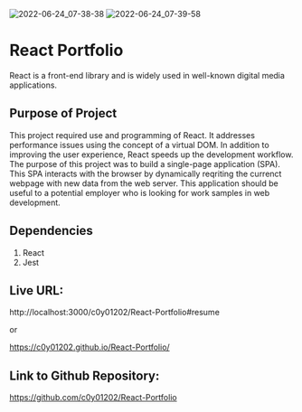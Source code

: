 ![2022-06-24_07-38-38](https://user-images.githubusercontent.com/97765679/175549971-690104f3-5040-44a0-a9f6-9e218cc2454a.png)
![2022-06-24_07-39-58](https://user-images.githubusercontent.com/97765679/175549972-2544f661-7489-478a-b1fb-f746a7520935.png)
# React Portfolio

React is a front-end library and is widely used in well-known digital media applications.

## Purpose of Project

This project required use and programming of React. It addresses performance issues using the concept of a virtual DOM. In addition to improving the user experience, React speeds up the development workflow. The purpose of this project was to build a single-page application (SPA). This SPA interacts with the browser by dynamically reqriting the currenct webpage with new data from the web server. This application should be useful to a potential employer who is looking for work samples in web development.

## Dependencies

1. React
2. Jest

## Live URL:

http://localhost:3000/c0y01202/React-Portfolio#resume

or

https://c0y01202.github.io/React-Portfolio/

## Link to Github Repository:

https://github.com/c0y01202/React-Portfolio
